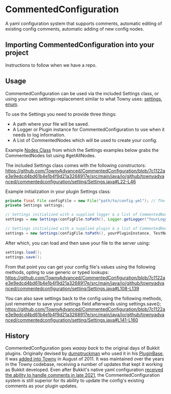 # CommentedConfiguration

A yaml configuration system that supports comments, automatic editing of existing config comments, automatic adding of new config nodes.

## Importing CommentedConfiguration into your project

Instructions to follow when we have a repo.

## Usage

CommentedConfiguration can be used via the included Settings class, or using your own settings-replacement similar to what Towny uses: [settings](https://github.com/TownyAdvanced/Towny/blob/master/src/com/palmergames/bukkit/towny/TownySettings.java), [enum](https://github.com/TownyAdvanced/Towny/blob/master/src/com/palmergames/bukkit/config/ConfigNodes.java).

To use the Settings you need to provide three things:
- A path where your file will be saved.
- A Logger or Plugin instance for CommentedConfiguration to use when it needs to log information. 
- A List of CommentedNodes which will be used to create your config.

Example [Nodes Class](https://github.com/TownyAdvanced/CommentedConfiguration/blob/main/src/test/java/io/github/townyadvanced/commentedconfiguration/TestNodes.java) from which the Settings examples below grabs the CommentedNodes list using #getAllNodes.

The included Settings class comes with the following constructors:
https://github.com/TownyAdvanced/CommentedConfiguration/blob/7c1122ae3e9edcd4bd61b4e1b4f9d21a3268917e/src/main/java/io/github/townyadvanced/commentedconfiguration/setting/Settings.java#L22-L46

Example initialization in your plugin Settings class:
```java
private final File configFile = new File("path/to/config.yml"); // The destination you want your config.yml saved to.
private Settings settings;

// Settings initialized with a supplied logger & a list of CommentedNodes.
settings = new Settings(configFile.toPath(), Logger.getLogger("YourLoggerNameHere"), TestNodes.getAllNodes());

// Settings initialized with a supplied plugin & a list of CommentedNodes.
settings = new Settings(configFile.toPath(), yourPluginInstance, TestNodes.getAllNodes());
```

After which, you can load and then save your file to the server using:
```java
settings.load();
settings.save();
```

From that point you can get your config file's values using the following methods, opting to use generic or typed lookups:
https://github.com/TownyAdvanced/CommentedConfiguration/blob/7c1122ae3e9edcd4bd61b4e1b4f9d21a3268917e/src/main/java/io/github/townyadvanced/commentedconfiguration/setting/Settings.java#L108-L139

You can also save settings back to the config using the following methods, just remember to save your settings field afterwards using settings.save();
https://github.com/TownyAdvanced/CommentedConfiguration/blob/7c1122ae3e9edcd4bd61b4e1b4f9d21a3268917e/src/main/java/io/github/townyadvanced/commentedconfiguration/setting/Settings.java#L141-L160

## History

CommentedConfiguration goes *waaay back* to the original days of Bukkit plugins. Originally devised by [dumptruckman](https://github.com/dumptruckman) who used it in his [PluginBase](https://github.com/dumptruckman/PluginBase), it was [added into Towny](https://github.com/TownyAdvanced/Towny/commit/9de37765a69c92d9fe8ffe94cb62c5c7f250c6c5) in August of 2011. It was maintained over the years in the Towny codebase, receiving a number of updates that kept it working as Bukkit developed. Even after Bukkit's native yaml configuration [received the ability to handle comments in late 2021](https://hub.spigotmc.org/stash/projects/SPIGOT/repos/bukkit/commits/3e2dd2bc120754ea4db193e878050d0eb31a6894#src/main/java/org/bukkit/configuration/file/YamlConfiguration.java), the CommentedConfiguration system is still superior for its ability to update the config's existing comments as your plugin updates.
